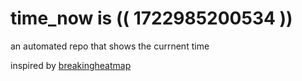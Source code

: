 # time_now is (( 1722985200534 ))

an automated repo that shows the currnent time

inspired by [breakingheatmap](https://github.com/breakingheatmap/breakingheatmap)